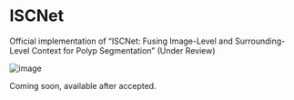 # ISCNet
Official implementation of “ISCNet: Fusing Image-Level and Surrounding-Level Context for Polyp Segmentation” (Under Review)




![image](ISCNet/figures/2023-02-15_200036.jpg)












Coming soon, available after accepted.
